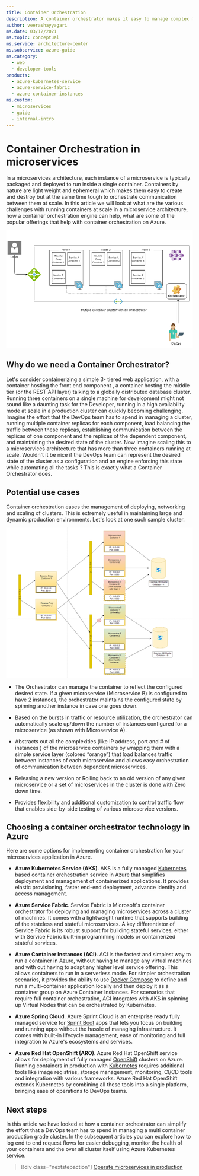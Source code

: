 ```yaml
---
title: Container Orchestration
description: A container orchestrator makes it easy to manage complex multi container microservice deployments. Learn how to use a production grade container orchestrator for a microservices application.
author: veerashayyagari
ms.date: 03/12/2021
ms.topic: conceptual
ms.service: architecture-center
ms.subservice: azure-guide
ms.category:
  - web
  - developer-tools
products:
  - azure-kubernetes-service
  - azure-service-fabric
  - azure-container-instances
ms.custom:
  - microservices
  - guide
  - internal-intro
---
```


# Container Orchestration in microservices

In a microservices architecture, each instance of a microservice is typically packaged and deployed to run inside a single container. Containers by nature are light weight and ephemeral which makes them easy to create and destroy but at the same time tough to orchestrate communication between them at scale. In this article we will look at what are the various challenges with running containers at scale in a microservice architecture, how a container orchestration engine can help, what are some of the popular offerings that help with container orchestration on Azure.

![Diagram of a Microservices Cluster with Container Orchestrator](../images/multi-container-cluster-with-orchestrator.png)

## Why do we need a Container Orchestrator?

Let's  consider containerizing a simple 3- tiered web application, with a container hosting the front end component , a container hosting the middle tier (or the REST API layer) talking to a globally distributed database cluster. Running three containers on a single machine for development might not sound like a daunting task for the Developer, running in a high availability mode at scale in a production cluster can quickly becoming challenging. Imagine the effort that the DevOps team has to spend in managing a cluster, running multiple container replicas for each component, load balancing the traffic between these replicas, establishing communication between the replicas of one component and the replicas of the dependent component, and  maintaining the desired state of the cluster. Now imagine scaling this to a microservices architecture that has more than three containers running at scale. Wouldn't it be nice if the DevOps team can represent the desired state of the cluster as a configuration and an engine enforcing this state while automating all the tasks ? This is exactly what a Container Orchestrator does.

## Potential use cases

Container orchestration eases the management of deploying, networking and scaling of clusters. This is extremely useful in maintaining large and dynamic production environments. Let's look at one such sample cluster.

![Diagram of a microservices cluster depicting container orchestrator use cases](../images/container-orchestrator-usecases.png)

- The Orchestrator can manage the container to reflect the configured desired state. If a given microservice (Microservice B) is configured to have 2 instances, the orchestrator maintains the configured state by spinning another instance in case one goes down.

- Based on the bursts in traffic or resource utilization, the orchestrator can automatically scale up/down the number of instances configured for a microservice (as shown with Microservice A).

- Abstracts out all the complexities (like IP address, port and # of instances ) of the microservice containers by wrapping them with a simple service layer (colored “orange”) that load balances traffic between instances of each microservice and allows easy orchestration of communication between dependent microservices.

- Releasing a new version or Rolling back to an old version of any given microservice or a set of microservices in the cluster is done with Zero down time.

- Provides flexibility and additional customization to control traffic flow that enables side-by-side testing of various microservice versions.

## Choosing a container orchestrator technology in Azure

Here are some options for implementing container orchestration for your microservices application in Azure.

- **Azure Kubernetes Service (AKS)**. AKS is a fully managed [Kubernetes](https://kubernetes.io/) based container orchestration service in Azure that simplifies deployment and management of containerized applications. It provides elastic provisioning, faster end-end deployment, advance identity and access management.

- **Azure Service Fabric**. Service Fabric is Microsoft's container orchestrator for deploying and managing microservices across a cluster of machines. It comes with a lightweight runtime that supports building of the stateless and stateful microservices. A key differentiator of Service Fabric is its robust support for building stateful services, either with Service Fabric built-in programming models or containerized stateful services.

- **Azure Container Instances (ACI)**. ACI  is the fastest and simplest way to run a container in Azure, without having to manage any virtual machines and with out having to adapt any higher level service offering. This allows containers to run in a serverless mode. For simpler orchestration scenarios, it provides the ability to use [Docker Compose](https://docs.docker.com/compose/) to define and run a multi-container application locally and then deploy it as a container group on Azure Container Instances. For scenarios that require full container orchestration, ACI integrates with AKS in spinning up Virtual Nodes that can be orchestrated by Kubernetes.

- **Azure Spring Cloud**. Azure Sprint Cloud is an enterprise ready fully managed service for [Sprint Boot](https://spring.io/projects/spring-boot) apps that lets you focus on building and running apps without the hassle of managing infrastructure. It comes with built-in lifecycle management, ease of monitoring and full integration to Azure's ecosystems and services.

- **Azure Red Hat OpenShift (ARO)**. Azure Red Hat OpenShift service allows for deployment of fully managed [OpenShift](https://www.openshift.com/) clusters on Azure. Running containers in production with [Kubernetes](https://kubernetes.io/) requires additional tools like image registries, storage management, monitoring, CI/CD tools and integration with various frameworks. Azure Red Hat OpenShift extends Kubernetes by combining all these tools into a single platform, bringing ease of operations to DevOps teams.

## Next steps

In this article we have looked at how a container orchestrator can simplify the effort that a DevOps team has to spend in managing a multi container production grade cluster. In the subsequent articles you can explore how to log end to end request flows for easier debugging, monitor the health of your containers and the over all cluster itself using Azure Kubernetes service.

> [!div class="nextstepaction"]
> [Operate microservices in production](../logging-monitoring.md)

